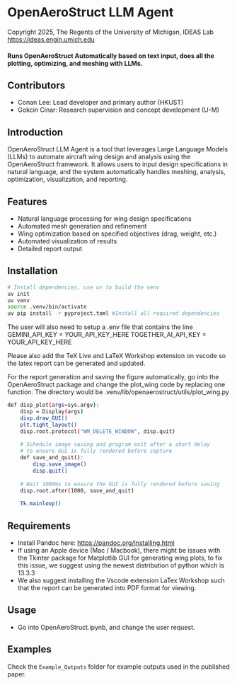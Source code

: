 # OpenAeroStruct LLM Agent
Copyright 2025, The Regents of the  University of Michigan, IDEAS Lab
https://ideas.engin.umich.edu

#### Runs OpenAeroStruct Automatically based on text input, does all the plotting, optimizing, and meshing with LLMs.

## Contributors
- Conan Lee: Lead developer and primary author (HKUST) 
- Gokcin Cinar: Research supervision and concept development (U-M)

## Introduction
OpenAeroStruct LLM Agent is a tool that leverages Large Language Models (LLMs) to automate aircraft wing design and analysis using the OpenAeroStruct framework. It allows users to input design specifications in natural language, and the system automatically handles meshing, analysis, optimization, visualization, and reporting.

## Features
- Natural language processing for wing design specifications
- Automated mesh generation and refinement
- Wing optimization based on specified objectives (drag, weight, etc.)
- Automated visualization of results
- Detailed report output

## Installation
```bash
# Install dependencies, use uv to build the venv
uv init
uv venv
source .venv/bin/activate
uv pip install -r pyproject.toml #Install all required dependencies
```

The user will also need to setup a .env file that contains the line
GEMINI_API_KEY = YOUR_API_KEY_HERE 
TOGETHER_AI_API_KEY = YOUR_API_KEY_HERE


Please also add the TeX Live and LaTeX Workshop extension on vscode so the latex report can be generated and updated.

For the report generation and saving the figure automatically, go into the OpenAeroStruct package and change the plot_wing code by replacing one function. The directory would be .venv/lib/openaerostruct/utils/plot_wing.py
```bash
def disp_plot(args=sys.argv):
    disp = Display(args)
    disp.draw_GUI()
    plt.tight_layout()
    disp.root.protocol("WM_DELETE_WINDOW", disp.quit)
    
    # Schedule image saving and program exit after a short delay
    # to ensure GUI is fully rendered before capture
    def save_and_quit():
        disp.save_image()
        disp.quit()
    
    # Wait 1000ms to ensure the GUI is fully rendered before saving
    disp.root.after(1000, save_and_quit)
    
    Tk.mainloop()
```

## Requirements
- Install Pandoc here: https://pandoc.org/installing.html
- If using an Apple device (Mac / Macbook), there might be issues with the Tkinter package for Matplotlib GUI for generating wing plots, to fix this issue, we suggest using the newest distribution of python which is 13.3.3
- We also suggest installing the Vscode extension LaTex Workshop such that the report can be generated into PDF format for viewing.

## Usage
- Go into OpenAeroStruct.ipynb, and change the user request.

## Examples
Check the `Example_Outputs` folder for example outputs used in the published paper.
